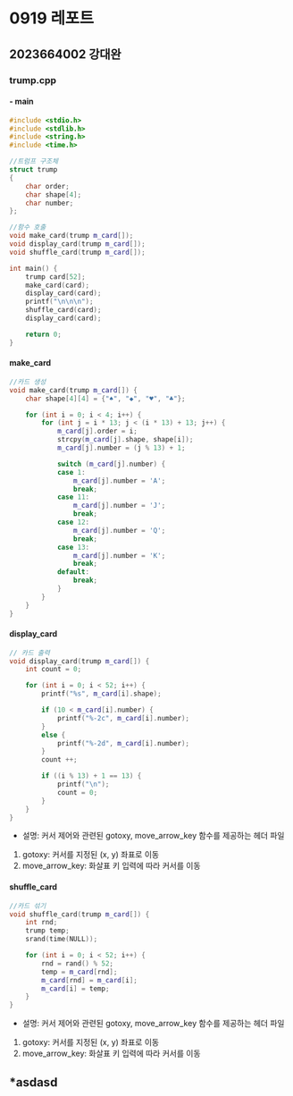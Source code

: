 0919 레포트
===
2023664002 강대완
---

### trump.cpp

#### - main
```cpp
#include <stdio.h>
#include <stdlib.h>
#include <string.h>
#include <time.h>

//트럼프 구조체
struct trump
{
    char order;
    char shape[4];
    char number;
};

//함수 호출
void make_card(trump m_card[]);
void display_card(trump m_card[]);
void shuffle_card(trump m_card[]);

int main() {
    trump card[52];
    make_card(card);
    display_card(card);
    printf("\n\n\n");
    shuffle_card(card);
    display_card(card);

    return 0;
}
```
#### make_card
```cpp
//카드 생성
void make_card(trump m_card[]) {
    char shape[4][4] = {"♠", "◆", "♥", "♣"};

    for (int i = 0; i < 4; i++) {
        for (int j = i * 13; j < (i * 13) + 13; j++) {
            m_card[j].order = i;
            strcpy(m_card[j].shape, shape[i]);
            m_card[j].number = (j % 13) + 1;

            switch (m_card[j].number) {
            case 1:
                m_card[j].number = 'A';
                break;
            case 11:
                m_card[j].number = 'J';
                break;
            case 12:
                m_card[j].number = 'Q';
                break;
            case 13:
                m_card[j].number = 'K';
                break;
            default:
                break;
            }
        }
    }
}
```
#### display_card
```cpp
// 카드 출력
void display_card(trump m_card[]) {
    int count = 0;

    for (int i = 0; i < 52; i++) {
        printf("%s", m_card[i].shape);

        if (10 < m_card[i].number) {
            printf("%-2c", m_card[i].number);
        }
        else {
            printf("%-2d", m_card[i].number);
        }
        count ++;

        if ((i % 13) + 1 == 13) {
            printf("\n");
            count = 0;
        }
    }
}
```
- 설명: 커서 제어와 관련된 gotoxy, move_arrow_key 함수를 제공하는 헤더 파일
1. gotoxy: 커서를 지정된 (x, y) 좌표로 이동
2. move_arrow_key: 화살표 키 입력에 따라 커서를 이동

#### shuffle_card
```cpp
//카드 섞기
void shuffle_card(trump m_card[]) {
    int rnd;
    trump temp;
    srand(time(NULL));

    for (int i = 0; i < 52; i++) {
        rnd = rand() % 52;
        temp = m_card[rnd];
        m_card[rnd] = m_card[i];
        m_card[i] = temp;
    }
}
```
- 설명: 커서 제어와 관련된 gotoxy, move_arrow_key 함수를 제공하는 헤더 파일
1. gotoxy: 커서를 지정된 (x, y) 좌표로 이동
2. move_arrow_key: 화살표 키 입력에 따라 커서를 이동


\*asdasd
---